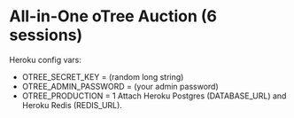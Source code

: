 
# All-in-One oTree Auction (6 sessions)

Heroku config vars:
- OTREE_SECRET_KEY = (random long string)
- OTREE_ADMIN_PASSWORD = (your admin password)
- OTREE_PRODUCTION = 1
Attach Heroku Postgres (DATABASE_URL) and Heroku Redis (REDIS_URL).
